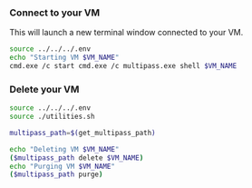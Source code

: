 ### Connect to your VM

This will launch a new terminal window connected to your VM.

```sh
source ../../../.env
echo "Starting VM $VM_NAME"
cmd.exe /c start cmd.exe /c multipass.exe shell $VM_NAME
```

### Delete your VM

```sh
source ../../../.env
source ./utilities.sh

multipass_path=$(get_multipass_path)

echo "Deleting VM $VM_NAME"
($multipass_path delete $VM_NAME)
echo "Purging VM $VM_NAME"
($multipass_path purge)
```